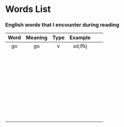 # Words List

### English words that I encounter during reading

| Word | Meaning | Type | Example |      |      |
| :--: | :-----: | :--: | :-----: | ---- | ---- |
|  go  |   go    |  v   | sd;lfkj |      |      |
|      |         |      |         |      |      |
|      |         |      |         |      |      |
|      |         |      |         |      |      |
|      |         |      |         |      |      |
|      |         |      |         |      |      |
|      |         |      |         |      |      |
|      |         |      |         |      |      |
|      |         |      |         |      |      |
|      |         |      |         |      |      |
|      |         |      |         |      |      |
|      |         |      |         |      |      |
|      |         |      |         |      |      |
|      |         |      |         |      |      |
|      |         |      |         |      |      |
|      |         |      |         |      |      |
|      |         |      |         |      |      |
|      |         |      |         |      |      |
|      |         |      |         |      |      |
|      |         |      |         |      |      |
|      |         |      |         |      |      |
|      |         |      |         |      |      |
|      |         |      |         |      |      |
|      |         |      |         |      |      |
|      |         |      |         |      |      |
|      |         |      |         |      |      |
|      |         |      |         |      |      |
|      |         |      |         |      |      |
|      |         |      |         |      |      |
|      |         |      |         |      |      |
|      |         |      |         |      |      |
|      |         |      |         |      |      |
|      |         |      |         |      |      |
|      |         |      |         |      |      |
|      |         |      |         |      |      |
|      |         |      |         |      |      |
|      |         |      |         |      |      |
|      |         |      |         |      |      |
|      |         |      |         |      |      |
